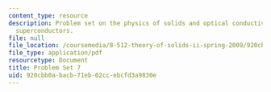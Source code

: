 ```yaml
---
content_type: resource
description: Problem set on the physics of solids and optical conductivity of disordered
  superconductors.
file: null
file_location: /coursemedia/8-512-theory-of-solids-ii-spring-2009/920cbb0abacb71eb02ccebcfd3a9830e_MIT8_512s09_pset07.pdf
file_type: application/pdf
resourcetype: Document
title: Problem Set 7
uid: 920cbb0a-bacb-71eb-02cc-ebcfd3a9830e
---
```

